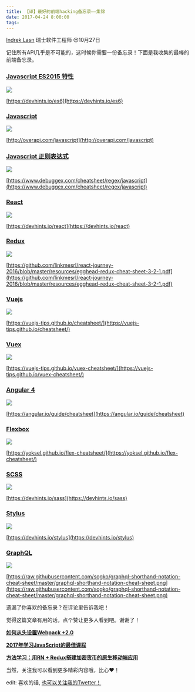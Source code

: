 ```yaml
---
title: 【译】最好的前端hacking备忘录——集锦
date: 2017-04-24 8:00:00
tags:
---
```


[Indrek Lasn](https://medium.freecodecamp.org/@wesharehoodies?source=post_header_lockup) 瑞士软件工程师 😍10月27日

记住所有API几乎是不可能的，这时候你需要一份备忘录！下面是我收集的最棒的前端备忘录。

<!--more-->

### [Javascript ES2015 特性](https://devhints.io/es6)

![](http://p0.qhimg.com/t016bac62e9f701b48c.png)

[https://devhints.io/es6](https://devhints.io/es6)

### [Javascript](http://overapi.com/javascript)

![](http://p0.qhimg.com/t01f0f792cd49f8c934.png)

[http://overapi.com/javascript](http://overapi.com/javascript)

### [Javascript 正则表达式](https://www.debuggex.com/cheatsheet/regex/javascript)


![](http://p0.qhimg.com/t011c3f5504955269d3.png)

[https://www.debuggex.com/cheatsheet/regex/javascript](https://www.debuggex.com/cheatsheet/regex/javascript)

### [React](https://devhints.io/react)

![](http://p0.qhimg.com/t013355f0cdb4d05664.png)

[https://devhints.io/react](https://devhints.io/react)

### [Redux](https://github.com/linkmesrl/react-journey-2016/blob/master/resources/egghead-redux-cheat-sheet-3-2-1.pdf)

![](http://p0.qhimg.com/t012ad9b192599129b6.png)

[https://github.com/linkmesrl/react-journey-2016/blob/master/resources/egghead-redux-cheat-sheet-3-2-1.pdf](https://github.com/linkmesrl/react-journey-2016/blob/master/resources/egghead-redux-cheat-sheet-3-2-1.pdf)

### [Vuejs](https://vuejs-tips.github.io/cheatsheet/)

![](http://p0.qhimg.com/t0171bc267e343653b8.png)

[https://vuejs-tips.github.io/cheatsheet/](https://vuejs-tips.github.io/cheatsheet/)

### [Vuex](https://vuejs-tips.github.io/vuex-cheatsheet/)

![](http://p0.qhimg.com/t0156acddd316118816.png)

[https://vuejs-tips.github.io/vuex-cheatsheet/](https://vuejs-tips.github.io/vuex-cheatsheet/)

### [Angular 4](https://angular.io/guide/cheatsheet)

![](http://p0.qhimg.com/t01c350afaa87bdda7c.png)

[https://angular.io/guide/cheatsheet](https://angular.io/guide/cheatsheet)

### [Flexbox](https://yoksel.github.io/flex-cheatsheet/)

![](http://p0.qhimg.com/t01cbc97ef2afc4cc4a.png)

[https://yoksel.github.io/flex-cheatsheet/](https://yoksel.github.io/flex-cheatsheet/)

### [SCSS](https://devhints.io/sass)

![](http://p0.qhimg.com/t01f576f940ada52685.png)

[https://devhints.io/sass](https://devhints.io/sass)

### [Stylus](https://devhints.io/stylus)

![](http://p0.qhimg.com/t01d223cc3d03897b21.png)

[https://devhints.io/stylus](https://devhints.io/stylus)

### [GraphQL](https://raw.githubusercontent.com/sogko/graphql-shorthand-notation-cheat-sheet/master/graphql-shorthand-notation-cheat-sheet.png)

![](http://p0.qhimg.com/t012ea47ce8adac68a6.png)

[https://raw.githubusercontent.com/sogko/graphql-shorthand-notation-cheat-sheet/master/graphql-shorthand-notation-cheat-sheet.png](https://raw.githubusercontent.com/sogko/graphql-shorthand-notation-cheat-sheet/master/graphql-shorthand-notation-cheat-sheet.png)

遗漏了你喜欢的备忘录？在评论里告诉我吧！

觉得这篇文章有用的话，点个赞让更多人看到吧。谢谢了！

[**如何从头设置Webpack +2.0**](https://medium.com/@wesharehoodies/easy-guide-for-webpack-2-0-from-scratch-fe508a3ce44e)

[**2017年学习JavaScript的最佳课程**](https://medium.com/@wesharehoodies/best-courses-to-learn-javascript-in-2017-fc3a254638cc)

[**方法学习：用RN + Redux搭建加密货币的原生移动端应用**](https://medium.com/@wesharehoodies/bitcoin-ripple-ethereum-price-checker-with-react-native-redux-e9d076037092)


当然，关注我可以看到更多精彩内容哦，比心❤！

edit: 喜欢的话, [也可以关注我的Twetter！](http://twitter.com/lasnindrek)
​                